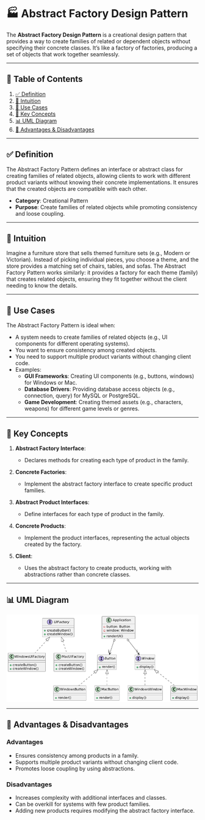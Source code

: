 # 🏭 Abstract Factory Design Pattern

The **Abstract Factory Design Pattern** is a creational design pattern that provides a way to create families of related
or dependent objects without specifying their concrete classes. It’s like a factory of factories, producing a set of
objects that work together seamlessly.


---

## 📑 Table of Contents

1. [✅ Definition](#-definition)
2. [🤔 Intuition](#-intuition)
3. [📌 Use Cases](#-use-cases)
4. [🧠 Key Concepts](#-key-concepts)
5. [📊 UML Diagram](#-uml-diagram)
6. [🎯 Advantages & Disadvantages](#-advantages--disadvantages)

---

## ✅ Definition

The Abstract Factory Pattern defines an interface or abstract class for creating families of related objects, allowing
clients to work with different product variants without knowing their concrete implementations. It ensures that the
created objects are compatible with each other.

- **Category**: Creational Pattern
- **Purpose**: Create families of related objects while promoting consistency and loose coupling.

---

## 🤔 Intuition

Imagine a furniture store that sells themed furniture sets (e.g., Modern or Victorian). Instead of picking individual
pieces, you choose a theme, and the store provides a matching set of chairs, tables, and sofas. The Abstract Factory
Pattern works similarly: it provides a factory for each theme (family) that creates related objects, ensuring they fit
together without the client needing to know the details.

---

## 📌 Use Cases

The Abstract Factory Pattern is ideal when:

- A system needs to create families of related objects (e.g., UI components for different operating systems).
- You want to ensure consistency among created objects.
- You need to support multiple product variants without changing client code.
- Examples:
    - **GUI Frameworks**: Creating UI components (e.g., buttons, windows) for Windows or Mac.
    - **Database Drivers**: Providing database access objects (e.g., connection, query) for MySQL or PostgreSQL.
    - **Game Development**: Creating themed assets (e.g., characters, weapons) for different game levels or genres.

---

## 🧠 Key Concepts

1. **Abstract Factory Interface**:
    - Declares methods for creating each type of product in the family.

2. **Concrete Factories**:
    - Implement the abstract factory interface to create specific product families.

3. **Abstract Product Interfaces**:
    - Define interfaces for each type of product in the family.

4. **Concrete Products**:
    - Implement the product interfaces, representing the actual objects created by the factory.

5. **Client**:
    - Uses the abstract factory to create products, working with abstractions rather than concrete classes.

---

## 📊 UML Diagram

<p align="center">
 <img src="../../../diagrams/abtractFactory-uml.png" alt="Abstract Factory UML"/>
</p>

---

## 🎯 Advantages & Disadvantages

### Advantages

- Ensures consistency among products in a family.
- Supports multiple product variants without changing client code.
- Promotes loose coupling by using abstractions.

### Disadvantages

- Increases complexity with additional interfaces and classes.
- Can be overkill for systems with few product families.
- Adding new products requires modifying the abstract factory interface.